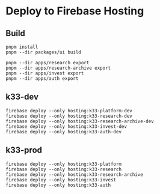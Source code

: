 # Deploy to Firebase Hosting

## Build

```shell
pnpm install
pnpm --dir packages/ui build
```

```shell
pnpm --dir apps/research export
pnpm --dir apps/research-archive export
pnpm --dir apps/invest export
pnpm --dir apps/auth export
```
## k33-dev

```shell
firebase deploy --only hosting:k33-platform-dev
firebase deploy --only hosting:k33-research-dev
firebase deploy --only hosting:k33-research-archive-dev
firebase deploy --only hosting:k33-invest-dev
firebase deploy --only hosting:k33-auth-dev
```

## k33-prod

```shell
firebase deploy --only hosting:k33-platform
firebase deploy --only hosting:k33-research
firebase deploy --only hosting:k33-research-archive
firebase deploy --only hosting:k33-invest
firebase deploy --only hosting:k33-auth
```
